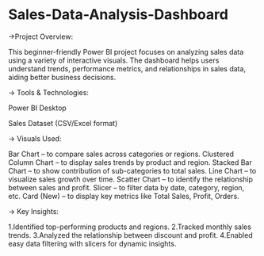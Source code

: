 # Sales-Data-Analysis-Dashboard

->Project Overview:

This beginner-friendly Power BI project focuses on analyzing sales data using a variety of interactive visuals. 
The dashboard helps users understand trends, performance metrics, and relationships in sales data, aiding better business decisions.

-> Tools & Technologies:

Power BI Desktop

Sales Dataset (CSV/Excel format)


-> Visuals Used:

Bar Chart – to compare sales across categories or regions.
Clustered Column Chart – to display sales trends by product and region.
Stacked Bar Chart – to show contribution of sub-categories to total sales.
Line Chart – to visualize sales growth over time.
Scatter Chart – to identify the relationship between sales and profit.
Slicer – to filter data by date, category, region, etc.
Card (New) – to display key metrics like Total Sales, Profit, Orders.


-> Key Insights:

1.Identified top-performing products and regions.
2.Tracked monthly sales trends.
3.Analyzed the relationship between discount and profit.
4.Enabled easy data filtering with slicers for dynamic insights.
